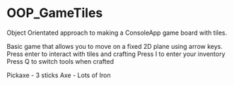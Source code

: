 # OOP_GameTiles
Object Orientated approach to making a ConsoleApp game board with tiles.

Basic game that allows you to move on a fixed 2D plane using arrow keys.
Press enter to interact with tiles and crafting
Press I to enter your inventory
Press Q to switch tools when crafted

Pickaxe - 3 sticks
Axe - Lots of Iron
